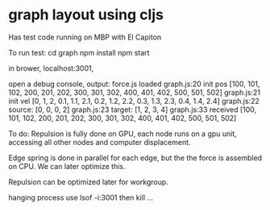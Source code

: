 # graph layout using cljs
Has test code running on MBP with El Capiton

To run test:
cd graph
npm install
npm start

in brower,
localhost:3001,

open a debug console, output:
force.js loaded
graph.js:20 init pos [100, 101, 102, 200, 201, 202, 300, 301, 302, 400, 401, 402, 500, 501, 502]
graph.js:21 init vel [0, 1, 2, 0.1, 1.1, 2.1, 0.2, 1.2, 2.2, 0.3, 1.3, 2.3, 0.4, 1.4, 2.4]
graph.js:22 source: [0, 0, 0, 2]
graph.js:23 target: [1, 2, 3, 4]
graph.js:33 received [100, 101, 102, 200, 201, 202, 300, 301, 302, 400, 401, 402, 500, 501, 502]

To do:
Repulsion is fully done on GPU, each node runs on a gpu unit, accessing all other nodes and computer displacement.

Edge spring is done in parallel for each edge, but the the force is assembled on CPU. We can later optimize this.

Repulsion can be optimized later for workgroup.


hanging process use 
lsof -i:3001
then kill ...